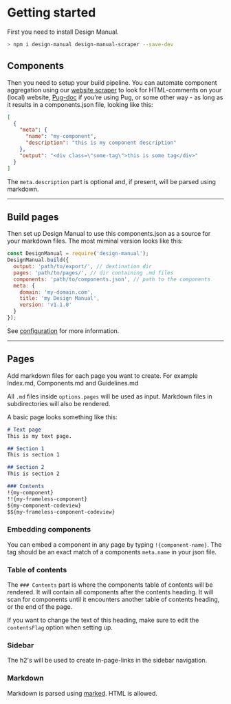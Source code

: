 # Getting started

First you need to install Design Manual.

```bash
> npm i design-manual design-manual-scraper --save-dev
```

## Components
Then you need to setup your build pipeline. You can automate component aggregation using our [website scraper](https://www.npmjs.com/package/design-manual-scraper) to look for HTML-comments on your (local) website, [Pug-doc](https://www.npmjs.com/package/pug-doc) if you're using Pug, or some other way - as long as it results in a components.json file, looking like this:

```json
[
  {
    "meta": {
      "name": "my-component",
      "description": "this is my component description"
    },
    "output": "<div class=\"some-tag\">this is some tag</div>"
  }
]
```

The `meta.description` part is optional and, if present, will be parsed using markdown.

---

## Build pages
Then set up Design Manual to use this components.json as a source for your markdown files. The most miminal version looks like this:

```js
const DesignManual = require('design-manual');
DesignManual.build({
  output: 'path/to/export/', // destination dir
  pages: 'path/to/pages/', // dir containing .md files
  components: 'path/to/components.json', // path to the components
  meta: {
    domain: 'my-domain.com',
    title: 'my Design Manual',
    version: 'v1.1.0'
  }
});
```

See [configuration](/configuration.html) for more information.

---

## Pages
Add markdown files for each page you want to create. For example Index.md, Components.md and Guidelines.md

All `.md` files inside `options.pages` will be used as input. Markdown files in subdirectories will also be rendered.

A basic page looks something like this:

```markdown
# Text page
This is my text page.

## Section 1
This is section 1

## Section 2
This is section 2

### Contents
!{my-component}
!!{my-frameless-component}
${my-component-codeview}
$${my-frameless-component-codeview}

```

### Embedding components
You can embed a component in any page by typing `!{component-name}`. The tag should be an exact match of a components `meta.name` in your json file.
  
### Table of contents
The `### Contents` part is where the components table of contents will be rendered. It will contain all components after the contents heading. It will scan for components until it encounters another table of contents heading, or the end of the page.

If you want to change the text of this heading, make sure to edit the `contentsFlag` option when setting up.

### Sidebar
The h2's will be used to create in-page-links in the sidebar navigation.

### Markdown
Markdown is parsed using [marked](https://github.com/chjj/marked). HTML is allowed.